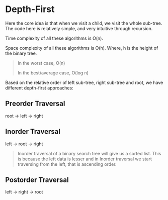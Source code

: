 # Depth-First

Here the core idea is that when we visit a child, we visit the whole sub-tree. The code here is relatively simple, and very intuitive through recursion.

Time complexity of all these algorithms is O(n).

Space complexity of all these algorithms is O(h). Where, h is the height of the binary tree.

> In the worst case, O(n)
>
> In the best/average case, O(log n)

Based on the relative order of left sub-tree, right sub-tree and root, we have different depth-first approaches:

## Preorder Traversal

root -> left -> right

## Inorder Traversal

left -> root -> right

> Inorder traversal of a binary search tree will give us a sorted list. This is because the left data is lesser and in Inorder traversal we start traversing from the left, that is ascending order.

## Postorder Traversal

left -> right -> root
